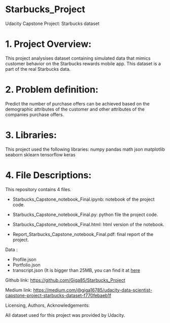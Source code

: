 # Starbucks_Project
Udacity Capstone Project: Starbucks dataset

# 1. Project Overview:
This project analysises dataset containing simulated data that mimics customer behavior on the Starbucks rewards mobile app. This dataset is a part of the real Starbucks data.

# 2. Problem definition:

Predict the number of purchase offers can be achieved based on the demographic attributes of the customer and other attributes of the companies purchase offers.

# 3. Libraries:

This project used the following libraries:
numpy
pandas
math
json
matplotlib
seaborn
sklearn
tensorflow
keras

# 4. File Descriptions:

This repository contains 4 files.

  + Starbucks_Capstone_notebook_Final.ipynb: notebook of the project code.
    
  + Starbucks_Capstone_notebook_Final.py: python file the project code.

  + Starbucks_Capstone_notebook_Final.html: html version of the notebook.

  + Report_Starbucks_Capstone_notebook_Final.pdf: final report of the project.

Data :
  + Profile.json
  + Portfolio.json
  + transcript.json (It is bigger than 25MB, you can find it at [here](https://www.kaggle.com/datasets/blacktile/starbucks-app-customer-reward-program-data)

Github link:
https://github.com/Giga85/Starbucks_Project

Medium link:
https://medium.com/@giga16785/udacity-data-scientist-capstone-project-starbucks-dataset-f770febaeb1f

Licensing, Authors, Acknowledgements:

All dataset used for this project was provided by Udacity.
